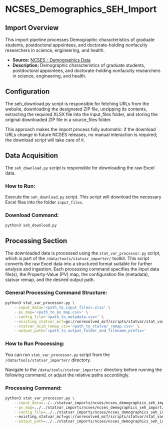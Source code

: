 
# NCSES_Demographics_SEH_Import

## Import Overview

This import pipeline processes Demographic characteristics of graduate students, postdoctoral appointees, and doctorate-holding nonfaculty researchers in science, engineering, and health.

- **Source:** [NCSES - Demographics Data](https://ncses.nsf.gov/surveys/graduate-students-postdoctorates-s-e/2023#data)
- **Description:** Demographic characteristics of graduate students, postdoctoral appointees, and doctorate-holding nonfaculty researchers in science, engineering, and health.

## Configuration

The seh_download.py script is responsible for fetching URLs from the  website, downloading the designated ZIP file, unzipping its contents, extracting the required XLSX file into the input_files folder, and storing the original downloaded ZIP file in a source_files folder.

This approach makes the import process fully automatic: if the download URLs change in future NCSES releases, no manual interaction is required; the download script will take care of it.

## Data Acquisition

The `seh_download.py` script is responsible for downloading the raw Excel data.

### How to Run:

Execute the `seh_download.py` script. This script will download the necessary Excel files into the folder `input_files`.

### Download Command:

```bash
python3 seh_download.py
```

## Processing Section

The downloaded data is processed using the `stat_var_processor.py` script, which is part of the `/data/tools/statvar_importer/` toolkit. This script converts the raw Excel data into a structured format suitable for further analysis and ingestion. Each processing command specifies the input data file(s), the Property-Value (PV) map, the configuration file (metadata), statvar remap, and the desired output path.

### General Processing Command Structure:

```bash
python3 stat_var_processor.py \
    --input_data='<path_to_input_files>.xlsx' \
    --pv_map='<path_to_pv_map.csv>' \
    --config_file='<path_to_metadata.csv>' \
    --existing_statvar_mcf=gs://unresolved_mcf/scripts/statvar/stat_vars.mcf \
    --statvar_dcid_remap_csv='<path_to_statvar_remap.csv>' \
    --output_path='<path_to_output_folder_and_filename_prefix>'
```

### How to Run Processing:

You can run `stat_var_processor.py` script from the `/data/tools/statvar_importer/` directory.

Navigate to the `/data/tools/statvar_importer/` directory before running the following command, or adjust the relative paths accordingly.

### Processing Command:

```bash
python3 stat_var_processor.py \
    --input_data=../../statvar_imports/ncses/ncses_demographics_seh_import/input_files/*.xlsx \
    --pv_map=../../statvar_imports/ncses/ncses_demographics_seh_import/seh_pvmap.csv \
    --config_file=../../statvar_imports/ncses/ncses_demographics_seh_import/seh_metadata.csv \ 
    --existing_statvar_mcf=gs://unresolved_mcf/scripts/statvar/stat_vars.mcf \
    --output_path=../../statvar_imports/ncses/ncses_demographics_seh_import/output_files/seh_output
```
